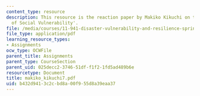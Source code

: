 ```yaml
---
content_type: resource
description: This resource is the reaction paper by Makiko Kikuchi on the topic 'Patterns
  of Social Vulnerability'.
file: /media/courses/11-941-disaster-vulnerability-and-resilience-spring-2005/b432d9413c2cbd8a00f955d8a39eaa37_makiko_kikuchi7.pdf
file_type: application/pdf
learning_resource_types:
- Assignments
ocw_type: OCWFile
parent_title: Assignments
parent_type: CourseSection
parent_uid: 025decc2-3746-51df-f1f2-1fd5ad489b6e
resourcetype: Document
title: makiko_kikuchi7.pdf
uid: b432d941-3c2c-bd8a-00f9-55d8a39eaa37
---
```

